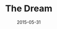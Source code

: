 ---
title: "The Dream"
show_title_on_cover: true
date: "2015-05-31"
version: 1
volume: 1
issue: 1
category: "Wordpress Posts"
format: "wordpress-v2022_2"
synopsis: "Zene and Zeanne had a dream...what is it?"
modes: [
    {mode_name: "Original", call_at: [0, 1, 2]}
]
---